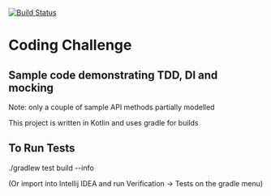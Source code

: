 [![Build Status](https://travis-ci.com/majikandy/15marketing_test.svg?branch=master)](https://travis-ci.com/majikandy/15marketing_test)

# Coding Challenge

## Sample code demonstrating TDD, DI and mocking

Note: only a couple of sample API methods partially modelled

This project is written in Kotlin and uses gradle for builds

## To Run Tests

./gradlew test build --info

(Or import into Intellij IDEA and run Verification -> Tests on the gradle menu)

